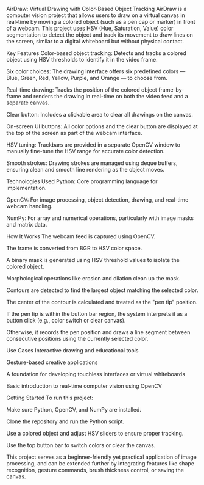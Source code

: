 AirDraw: Virtual Drawing with Color-Based Object Tracking
AirDraw is a computer vision project that allows users to draw on a virtual canvas in real-time by moving a colored object (such as a pen cap or marker) in front of a webcam. This project uses HSV (Hue, Saturation, Value) color segmentation to detect the object and track its movement to draw lines on the screen, similar to a digital whiteboard but without physical contact.

Key Features
Color-based object tracking: Detects and tracks a colored object using HSV thresholds to identify it in the video frame.

Six color choices: The drawing interface offers six predefined colors — Blue, Green, Red, Yellow, Purple, and Orange — to choose from.

Real-time drawing: Tracks the position of the colored object frame-by-frame and renders the drawing in real-time on both the video feed and a separate canvas.

Clear button: Includes a clickable area to clear all drawings on the canvas.

On-screen UI buttons: All color options and the clear button are displayed at the top of the screen as part of the webcam interface.

HSV tuning: Trackbars are provided in a separate OpenCV window to manually fine-tune the HSV range for accurate color detection.

Smooth strokes: Drawing strokes are managed using deque buffers, ensuring clean and smooth line rendering as the object moves.

Technologies Used
Python: Core programming language for implementation.

OpenCV: For image processing, object detection, drawing, and real-time webcam handling.

NumPy: For array and numerical operations, particularly with image masks and matrix data.

How It Works
The webcam feed is captured using OpenCV.

The frame is converted from BGR to HSV color space.

A binary mask is generated using HSV threshold values to isolate the colored object.

Morphological operations like erosion and dilation clean up the mask.

Contours are detected to find the largest object matching the selected color.

The center of the contour is calculated and treated as the "pen tip" position.

If the pen tip is within the button bar region, the system interprets it as a button click (e.g., color switch or clear canvas).

Otherwise, it records the pen position and draws a line segment between consecutive positions using the currently selected color.

Use Cases
Interactive drawing and educational tools

Gesture-based creative applications

A foundation for developing touchless interfaces or virtual whiteboards

Basic introduction to real-time computer vision using OpenCV

Getting Started
To run this project:

Make sure Python, OpenCV, and NumPy are installed.

Clone the repository and run the Python script.

Use a colored object and adjust HSV sliders to ensure proper tracking.

Use the top button bar to switch colors or clear the canvas.

This project serves as a beginner-friendly yet practical application of image processing, and can be extended further by integrating features like shape recognition, gesture commands, brush thickness control, or saving the canvas.
